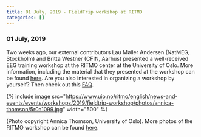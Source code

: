 ```yaml
---
title: 01 July, 2019 - FieldTrip workshop at RITMO
categories: []
---
```


### 01 July, 2019

Two weeks ago, our external contributors Lau Møller Andersen (NatMEG, Stockholm) and Britta Westner (CFIN, Aarhus) presented a well-received EEG training workshop at the RITMO center at the University of Oslo. More information, including the material that they presented at the workshop can be found [here](/workshop/oslo2019). Are you also interested in organizing a workshop by yourself? Then check out this [FAQ](/faq/can_i_organize_my_own_workshop/).

{% include image src="https://www.uio.no/ritmo/english/news-and-events/events/workshops/2019/fieldtrip-workshop/photos/annica-thomson/5r0a1099.jpg" width="500" %}

(Photo copyright Annica Thomson, University of Oslo). More photos of the RITMO workshop can be found [here](https://www.uio.no/ritmo/english/news-and-events/events/workshops/2019/fieldtrip-workshop/photos/).

